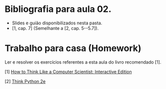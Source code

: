 # Bibliografia para aula 02.

* Slides e guião disponibilizados nesta pasta.
* [1, cap. 7]
(Semelhante a [2, cap. 5--5.7]).

# Trabalho para casa (Homework)

Ler e resolver os exercícios referentes a esta aula do livro recomendado [1].

[1] [How to Think Like a Computer Scientist: Interactive Edition](https://runestone.academy/runestone/static/thinkcspy/index.html)

[2] [Think Python 2e](http://greenteapress.com/wp/think-python-2e/)

